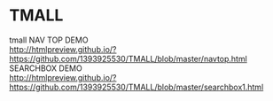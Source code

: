 # TMALL
tmall
NAV TOP DEMO    
http://htmlpreview.github.io/?https://github.com/1393925530/TMALL/blob/master/navtop.html    
SEARCHBOX DEMO    
http://htmlpreview.github.io/?https://github.com/1393925530/TMALL/blob/master/searchbox1.html
